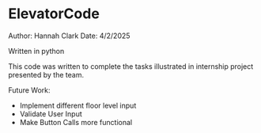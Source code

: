 # ElevatorCode

Author: Hannah Clark
Date: 4/2/2025

Written in python

This code was written to complete the tasks illustrated in internship project presented by the team.

Future Work:
- Implement different floor level input
- Validate User Input
- Make Button Calls more functional

